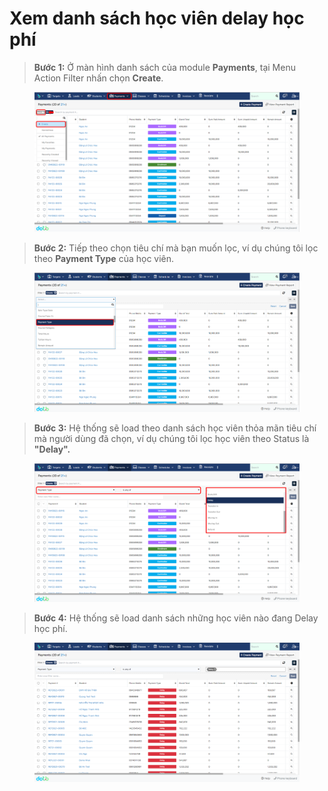 # Xem danh sách học viên delay học phí

> **Bước 1:**&#x20;
> Ở màn hình danh sách của module **Payments**, tại Menu Action Filter nhấn chọn **Create**.

<figure><img src="../../../.gitbook/assets/image (53) (2) (1).png" alt=""><figcaption></figcaption></figure>

> **Bước 2:** Tiếp theo chọn tiêu chí mà bạn muốn lọc, ví dụ chúng tôi lọc theo **Payment Type** của học viên.&#x20;

<figure><img src="../../../.gitbook/assets/image (61).png" alt=""><figcaption></figcaption></figure>

> **Bước 3:** Hệ thống sẽ load theo danh sách học viên thỏa mãn tiêu chí mà người dùng đã chọn, ví dụ chúng tôi lọc học viên theo Status là **"Delay".**

<figure><img src="../../../.gitbook/assets/image (67).png" alt=""><figcaption></figcaption></figure>

> **Bước 4:** Hệ thống sẽ load danh sách những học viên nào đang Delay học phí.

<figure><img src="../../../.gitbook/assets/image (65).png" alt=""><figcaption></figcaption></figure>
